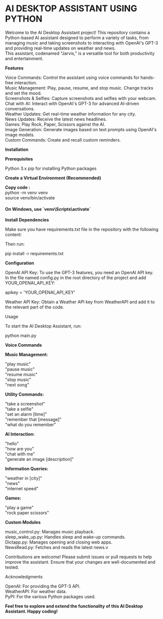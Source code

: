 # AI DESKTOP ASSISTANT USING PYTHON

Welcome to the AI Desktop Assistant project! This repository contains a Python-based AI assistant designed to perform a variety of tasks, from managing music and taking screenshots to interacting with OpenAI's GPT-3 and providing real-time updates on weather and news. <br>
This assistant, codenamed "Jarvis," is a versatile tool for both productivity and entertainment.

<strong>Features</strong>

Voice Commands: Control the assistant using voice commands for hands-free interaction.<br>
Music Management: Play, pause, resume, and stop music. Change tracks and set the mood.<br>
Screenshots & Selfies: Capture screenshots and selfies with your webcam.<br>
Chat with AI: Interact with OpenAI's GPT-3 for advanced AI-driven conversations.<br>
Weather Updates: Get real-time weather information for any city.<br>
News Updates: Receive the latest news headlines.<br>
Games: Play Rock, Paper, Scissors against the AI.<br>
Image Generation: Generate images based on text prompts using OpenAI's image models.<br>
Custom Commands: Create and recall custom reminders.<br>

<strong>Installation</strong>

<b>Prerequisites</b>

Python 3.x
pip for installing Python packages


<strong>Create a Virtual Environment (Recommended)</strong>

<b>Copy code :</b><br>
python -m venv venv <br>
source venv/bin/activate <br> 
<h4> On Windows, use `venv\Scripts\activate`</h4>

<b>Install Dependencies</b>

Make sure you have requirements.txt file in the repository with the following content:

Then run:

pip install -r requirements.txt

<b>Configuration</b>

OpenAI API Key: To use the GPT-3 features, you need an OpenAI API key. <br>
In the file named config.py in the root directory of the project and add YOUR_OPENAI_API_KEY:

apikey = 'YOUR_OPENAI_API_KEY'

Weather API Key: Obtain a Weather API key from WeatherAPI and add it to the relevant part of the code.

Usage

To start the AI Desktop Assistant, run:

python main.py

<strong>Voice Commands</strong>

<b>Music Management:</b>

"play music"<br>
"pause music"<br>
"resume music"<br>
"stop music"<br>
"next song"<br>

<b>Utility Commands:</b>

"take a screenshot"<br>
"take a selfie"<br>
"set an alarm [time]"<br>
"remember that [message]"<br>
"what do you remember"<br>

<b>AI Interaction:</b>

"hello"<br>
"how are you"<br>
"chat with me"<br>
"generate an image [description]"<br>

<b>Information Queries:</b>

"weather in [city]"<br>
"news"<br>
"internet speed"<br>

<b>Games:</b>

"play a game"<br>
"rock paper scissors"<br>

<b>Custom Modules</b>

music_control.py: Manages music playback.<br>
sleep_wake_up.py: Handles sleep and wake-up commands.<br>
Dictapp.py: Manages opening and closing web apps.<br>
NewsRead.py: Fetches and reads the latest news.v


Contributions are welcome! Please submit issues or pull requests to help improve the assistant. Ensure that your changes are well-documented and tested.


Acknowledgments

OpenAI: For providing the GPT-3 API.<br>
WeatherAPI: For weather data.<br>
PyPI: For the various Python packages used.<br>

<b>Feel free to explore and extend the functionality of this AI Desktop Assistant. Happy coding!</b>
